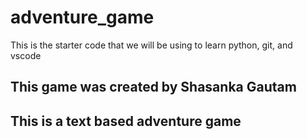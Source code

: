# adventure_game
This is the starter code that we will be using to learn python, git, and vscode
## This game was created by Shasanka Gautam
## This is a text based adventure game 
